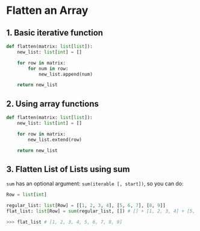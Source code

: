 # Flatten an Array

## 1. Basic iterative function
```py
def flatten(matrix: list[list]):
    new_list: list[int] = []

    for row in matrix:
        for num in row:
            new_list.append(num)

    return new_list
```

## 2. Using array functions
```py
def flatten(matrix: list[list]):
    new_list: list[int] = []

    for row in matrix:
        new_list.extend(row)

    return new_list
```
## 3. Flatten List of Lists using sum
`sum` has an optional argument: `sum(iterable [, start])`, so you can do:
```py
Row = list[int]

regular_list: list[Row] = [[1, 2, 3, 4], [5, 6, 7], [8, 9]]
flat_list: list[Row] = sum(regular_list, []) # [] + [1, 2, 3, 4] + [5, 6, 7] + [8, 9]

>>> flat_list # [1, 2, 3, 4, 5, 6, 7, 8, 9]
```